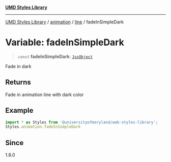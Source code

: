 [**UMD Styles Library**](../../../../README.md)

***

[UMD Styles Library](../../../../README.md) / [animation](../../../README.md) / [line](../README.md) / fadeInSimpleDark

# Variable: fadeInSimpleDark

> `const` **fadeInSimpleDark**: [`JssObject`](../../../../utilities/namespaces/transform/type-aliases/JssObject.md)

Fade in dark

## Returns

Fade in animation line with dark color

## Example

```typescript
import * as Styles from '@universityofmaryland/web-styles-library';
Styles.animation.fadeInSimpleDark
```

## Since

1.8.0
